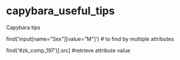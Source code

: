 # capybara_useful_tips
Capybara tips

find('input[name="Sex"][value="M"]') # to find by multiple attributes

find('#zk_comp_197')[:src] #retrieve attribute value
